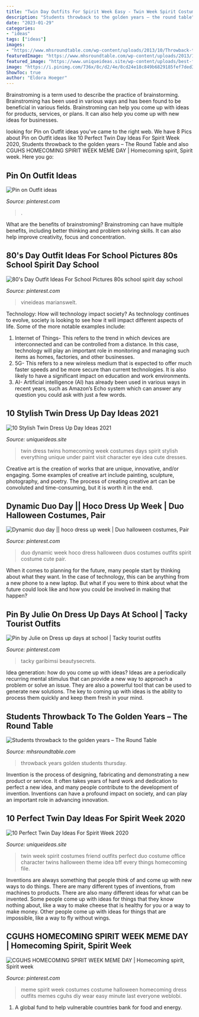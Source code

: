 ```yaml
---
title: "Twin Day Outfits For Spirit Week Easy - Twin Week Spirit Costumes Friend Outfits Perfect Duo Costume Office Character Twins Halloween Theme Idea Bff Every Things Homecoming File"
description: "Students throwback to the golden years – the round table"
date: "2023-01-29"
categories:
- "ideas"
tags: ["ideas"]
images:
- "https://www.mhsroundtable.com/wp-content/uploads/2013/10/Throwback-thursday.jpg"
featuredImage: "https://www.mhsroundtable.com/wp-content/uploads/2013/10/Throwback-thursday.jpg"
featured_image: "https://www.uniqueideas.site/wp-content/uploads/best-friend-twin-day-for-school-spirit-week-tweedledee-and-2.jpg"
image: "https://i.pinimg.com/736x/8c/d2/4e/8cd24e18c849b6829185fef7ded38dbb.jpg"
ShowToc: true
author: "Eldora Hoeger"
---
```



Brainstroming is a term used to describe the practice of brainstorming. Brainstroming has been used in various ways and has been found to be beneficial in various fields. Brainstroming can help you come up with ideas for products, services, or plans. It can also help you come up with new ideas for businesses.

	

		
looking for Pin on Outfit ideas you've came to the right web. We have 8 Pics about Pin on Outfit ideas like 10 Perfect Twin Day Ideas For Spirit Week 2020, Students throwback to the golden years – The Round Table and also CGUHS HOMECOMING SPIRIT WEEK MEME DAY | Homecoming spirit, Spirit week. Here you go:
		
    
## Pin On Outfit Ideas

<img loading=lazy src="https://i.pinimg.com/originals/91/c7/8a/91c78a087198b03a19a47e48133dc8b0.jpg" onerror="this.onerror=null;this.src='https://tse1.mm.bing.net/th?id=OIP.OpiIFmYSXAuCiFEYSVXXcwHaFj&amp;pid=15.1';" alt="Pin on Outfit ideas">

_Source: pinterest.com_

>. 

	

What are the benefits of brainstroming?
Brainstroming can have multiple benefits, including better thinking and problem solving skills. It can also help improve creativity, focus and concentration.

    
## 80&#039;s Day Outfit Ideas For School Pictures 80s School Spirit Day School

<img loading=lazy src="https://i.pinimg.com/736x/72/68/69/726869cb1de2f3b2a2cf5240d0ab306b.jpg" onerror="this.onerror=null;this.src='https://tse4.mm.bing.net/th?id=OIP.udHXq13A8oqGseDRqcnoUQHaJ4&amp;pid=15.1';" alt="80&#039;s Day Outfit Ideas For School Pictures 80s school spirit day school">

_Source: pinterest.com_

>vineideas marianswelt. 

	

Technology: How will technology impact society?
As technology continues to evolve, society is looking to see how it will impact different aspects of life. Some of the more notable examples include:
1. Internet of Things- This refers to the trend in which devices are interconnected and can be controlled from a distance. In this case, technology will play an important role in monitoring and managing such items as homes, factories, and other businesses. 
2. 5G- This refers to a new wireless medium that is expected to offer much faster speeds and be more secure than current technologies. It is also likely to have a significant impact on education and work environments. 
3. AI- Artificial intelligence (AI) has already been used in various ways in recent years, such as Amazon’s Echo system which can answer any question you could ask with just a few words.

    
## 10 Stylish Twin Dress Up Day Ideas 2021

<img loading=lazy src="https://www.uniqueideas.site/wp-content/uploads/everything-beautiful-twin-day.jpg" onerror="this.onerror=null;this.src='https://tse1.mm.bing.net/th?id=OIP.YmgLH4ZkPwhM34scjOnXwAHaLG&amp;pid=15.1';" alt="10 Stylish Twin Dress Up Day Ideas 2021">

_Source: uniqueideas.site_

>twin dress twins homecoming week costumes days spirit stylish everything unique under paint visit character eye idea cute dresses. 

	

Creative art is the creation of works that are unique, innovative, and/or engaging. Some examples of creative art include painting, sculpture, photography, and poetry. The process of creating creative art can be convoluted and time-consuming, but it is worth it in the end.

    
## Dynamic Duo Day || Hoco Dress Up Week | Duo Halloween Costumes, Pair

<img loading=lazy src="https://i.pinimg.com/originals/3e/eb/34/3eeb34574dd8a4fec3cec6d4f326f159.jpg" onerror="this.onerror=null;this.src='https://tse3.mm.bing.net/th?id=OIP.PbsHu_61vzJ02A9-lT06OQHaNK&amp;pid=15.1';" alt="Dynamic duo day || hoco dress up week | Duo halloween costumes, Pair">

_Source: pinterest.com_

>duo dynamic week hoco dress halloween duos costumes outfits spirit costume cute pair. 

	

When it comes to planning for the future, many people start by thinking about what they want. In the case of technology, this can be anything from a new phone to a new laptop. But what if you were to think about what the future could look like and how you could be involved in making that happen?

    
## Pin By Julie On Dress Up Days At School | Tacky Tourist Outfits

<img loading=lazy src="https://i.pinimg.com/originals/e3/4b/b4/e34bb413e0e17f023cbd5dc7ef11f676.jpg" onerror="this.onerror=null;this.src='https://tse2.mm.bing.net/th?id=OIP.yUD2mORxZKFIuwzN8uILlwHaJ4&amp;pid=15.1';" alt="Pin by Julie on Dress up days at school | Tacky tourist outfits">

_Source: pinterest.com_

>tacky garibimsi beautysecrets. 

	

Idea generation: how do you come up with ideas?
Ideas are a periodically recurring mental stimulus that can provide a new way to approach a problem or solve an issue. They are also a powerful tool that can be used to generate new solutions. The key to coming up with ideas is the ability to process them quickly and keep them fresh in your mind.

    
## Students Throwback To The Golden Years – The Round Table

<img loading=lazy src="https://www.mhsroundtable.com/wp-content/uploads/2013/10/Throwback-thursday.jpg" onerror="this.onerror=null;this.src='https://tse4.mm.bing.net/th?id=OIP.8PkP2-zyusksNXDXNo3mTgHaE8&amp;pid=15.1';" alt="Students throwback to the golden years – The Round Table">

_Source: mhsroundtable.com_

>throwback years golden students thursday. 

	

Invention is the process of designing, fabricating and demonstrating a new product or service. It often takes years of hard work and dedication to perfect a new idea, and many people contribute to the development of invention. Inventions can have a profound impact on society, and can play an important role in advancing innovation.

    
## 10 Perfect Twin Day Ideas For Spirit Week 2020

<img loading=lazy src="https://www.uniqueideas.site/wp-content/uploads/best-friend-twin-day-for-school-spirit-week-tweedledee-and-2.jpg" onerror="this.onerror=null;this.src='https://tse1.mm.bing.net/th?id=OIP.e6HgNUQruWqX60quYU7XQAHaJ4&amp;pid=15.1';" alt="10 Perfect Twin Day Ideas For Spirit Week 2020">

_Source: uniqueideas.site_

>twin week spirit costumes friend outfits perfect duo costume office character twins halloween theme idea bff every things homecoming file. 

	

Inventions are always something that people think of and come up with new ways to do things. There are many different types of inventions, from machines to products. There are also many different ideas for what can be invented. Some people come up with ideas for things that they know nothing about, like a way to make cheese that is healthy for you or a way to make money. Other people come up with ideas for things that are impossible, like a way to fly without wings.

    
## CGUHS HOMECOMING SPIRIT WEEK MEME DAY | Homecoming Spirit, Spirit Week

<img loading=lazy src="https://i.pinimg.com/736x/8c/d2/4e/8cd24e18c849b6829185fef7ded38dbb.jpg" onerror="this.onerror=null;this.src='https://tse4.mm.bing.net/th?id=OIP.AXsVSBWFMGpIUHTfcpucUgHaJL&amp;pid=15.1';" alt="CGUHS HOMECOMING SPIRIT WEEK MEME DAY | Homecoming spirit, Spirit week">

_Source: pinterest.com_

>meme spirit week costumes costume halloween homecoming dress outfits memes cguhs diy wear easy minute last everyone weblobi. 

	

1. A global fund to help vulnerable countries bank for food and energy.

